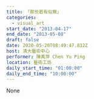 ```yaml
---
title: 「那些若有似無」
categories:
  - visual_art
start_date: "2013-04-17"
end_date: "2013-05-08"
draft: false
date: 2020-05-20T08:49:47.832Z
host: 清大藝術中心
performer: 陳禹萍 Chen Yu Ping
location: 藝術工坊
daily_start_time: "01:00:00"
daily_end_time: "10:00:00"
---
```


None